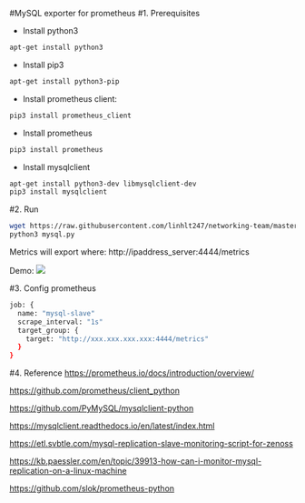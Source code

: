 #MySQL exporter for prometheus
#1. Prerequisites
- Install python3
```sh
apt-get install python3
```

- Install pip3
```sh
apt-get install python3-pip
```

- Install prometheus client:
```sh
pip3 install prometheus_client
```

- Install prometheus
```sh
pip3 install prometheus
```

- Install mysqlclient
```sh
apt-get install python3-dev libmysqlclient-dev
pip3 install mysqlclient
```

#2. Run
```sh
wget https://raw.githubusercontent.com/linhlt247/networking-team/master/LinhLT/Prometheus%2Bgrafana/mysql%20exporter%20python/exporter.py
python3 mysql.py
```
Metrics will export where: http://ipaddress_server:4444/metrics

Demo: 
![](http://image.prntscr.com/image/ceed89b1730441b1bf5d6ab5e53d3490.png)

#3. Config prometheus

```sh
job: {
  name: "mysql-slave"
  scrape_interval: "1s"
  target_group: {
    target: "http://xxx.xxx.xxx.xxx:4444/metrics"
  }
}
```

#4. Reference
https://prometheus.io/docs/introduction/overview/

https://github.com/prometheus/client_python

https://github.com/PyMySQL/mysqlclient-python

https://mysqlclient.readthedocs.io/en/latest/index.html

https://etl.svbtle.com/mysql-replication-slave-monitoring-script-for-zenoss

https://kb.paessler.com/en/topic/39913-how-can-i-monitor-mysql-replication-on-a-linux-machine

https://github.com/slok/prometheus-python